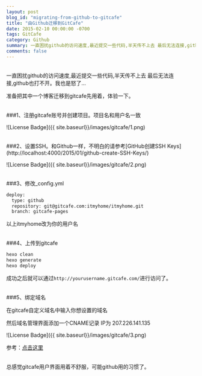 ```yaml
---
layout: post
blog_id: "migrating-from-github-to-gitcafe"
title: "由Github迁移到GitCafe"
date: 2015-02-10 00:00:00 -0700
tags: GitCafe
category: Github
summary: 一直困扰github的访问速度,最近提交一些代码,半天传不上去 最后无法连接,github也打不开。准备把其中一个博客迁移到gitcafe先用着，体验一下。
comments: false
---
```

</br>
一直困扰github的访问速度,最近提交一些代码,半天传不上去 最后无法连接,github也打不开。我也是怒了...

准备把其中一个博客迁移到gitcafe先用着，体验一下。

</br>
###1、注册gitcafe账号并创建项目。项目名和用户名一致

![License Badge]({{ site.baseurl}}/images/gitcafe/1.png)

</br>
###2、设置SSH。和Github一样，不明白的请参考[GitHub创建SSH Keys](http://localhost:4000/2015/01/github-create-SSH-Keys/)

![License Badge]({{ site.baseurl}}/images/gitcafe/2.png)

</br>
###3、修改_config.yml

```bash
deploy:
  type: github
  repository: git@gitcafe.com:itmyhome/itmyhome.git
  branch: gitcafe-pages
```

以上itmyhome改为你的用户名

</br>
###4、上传到gitcafe

```bash
hexo clean
hexo generate
hexo deploy
```

成功之后就可以通过`http://yourusername.gitcafe.com/`进行访问了。

</br>
###5、绑定域名

在gitcafe自定义域名中输入你想设置的域名

然后域名管理界面添加一个CNAME记录 IP为 207.226.141.135

![License Badge]({{ site.baseurl}}/images/gitcafe/3.png)

参考：[点击这里](https://gitcafe.com/GitCafe/Help/wiki/Pages-%E7%9B%B8%E5%85%B3%E5%B8%AE%E5%8A%A9)

</br>
总感觉gitcafe用户界面用着不舒服，可能github用的习惯了。

